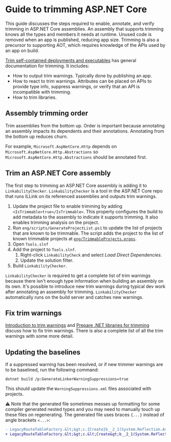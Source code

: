 # Guide to trimming ASP.NET Core

This guide discusses the steps required to enable, annotate, and verify trimming in ASP.NET Core assemblies. An assembly that supports trimming knows all the types and members it needs at runtime. Unused code is removed when an app is published, reducing app size. Trimming is also a precursor to supporting AOT, which requires knowledge of the APIs used by an app on build.

[Trim self-contained deployments and executables](https://docs.microsoft.com/dotnet/core/deploying/trimming/trim-self-contained) has general documentation for trimming. It includes:

* How to output trim warnings. Typically done by publishing an app.
* How to react to trim warnings. Attributes can be placed on APIs to provide type info, suppress warnings, or verify that an API is incompatible with trimming.
* How to trim libraries.

## Assembly trimming order

Trim assemblies from the bottom up. Order is important because annotating an assembly impacts its dependents and their annotations. Annotating from the bottom up reduces churn.

For example, `Microsoft.AspNetCore.Http` depends on `Microsoft.AspNetCore.Http.Abstractions` so `Microsoft.AspNetCore.Http.Abstractions` should be annotated first.

## Trim an ASP.NET Core assembly

The first step to trimming an ASP.NET Core assembly is adding it to `LinkabilityChecker`. `LinkabilityChecker` is a tool in the ASP.NET Core repo that runs ILLink on its referenced assemblies and outputs trim warnings.

1. Update the project file to enable trimming by adding `<IsTrimmable>true</IsTrimmable>`. This property configures the build to add metadata to the assembly to indicate it supports trimming. It also enables trimming analysis on the project.
2. Run `eng/scripts/GenerateProjectList.ps1` to update the list of projects that are known to be trimmable. The script adds the project to the list of known trimmable projects at [`eng/TrimmableProjects.props`](../eng/TrimmableProjects.props).
3. Open `Tools.slnf`
4. Add the project to `Tools.slnf`.
    1. Right-click `LinkabilityCheck` and select *Load Direct Dependencies*.
    2. Update the solution filter.
5. Build `LinkabilityChecker`.

`LinkabilityChecker` is required to get a complete list of trim warnings because there isn't enough type information when building an assembly on its own. It's possible to introduce new trim warnings during typical dev work after annotating an assembly for trimming. `LinkabilityChecker` automatically runs on the build server and catches new warnings.

## Fix trim warnings

[Introduction to trim warnings](https://docs.microsoft.com/en-us/dotnet/core/deploying/trimming/fixing-warnings) and [Prepare .NET libraries for trimming](https://docs.microsoft.com/dotnet/core/deploying/trimming/prepare-libraries-for-trimming) discuss how to fix trim warnings. There is also a complete list of all the trim warnings with some more detail.

## Updating the baselines

If a suppressed warning has been resolved, or if new trimmer warnings are to be baselined, run the following command:

```
dotnet build /p:GenerateLinkerWarningSuppressions=true
```

This should update the `WarningSuppressions.xml` files associated with projects.

⚠️ Note that the generated file sometimes messes up formatting for some compiler generated nested types and you may need to manually touch up these files on regenerating. The generated file uses braces `{...}` instead of angle brackets `<...>`:

```diff
- LegacyRouteTableFactory.&lt;&gt;c.{Create}b__2_1(System.Reflection.Assembly)
+ LegacyRouteTableFactory.&lt;&gt;c.&lt;Create&gt;b__2_1(System.Reflection.Assembly)
```
